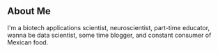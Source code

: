 ## About Me

I'm a biotech applications scientist, neuroscientist, part-time educator, wanna be data scientist, some time blogger, and constant consumer of Mexican food.
